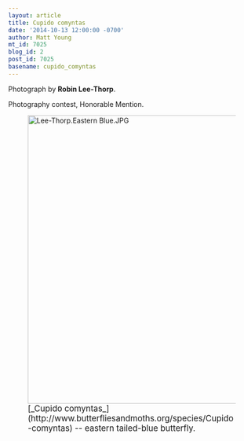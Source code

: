 ```yaml
---
layout: article
title: Cupido comyntas
date: '2014-10-13 12:00:00 -0700'
author: Matt Young
mt_id: 7025
blog_id: 2
post_id: 7025
basename: cupido_comyntas
---
```

Photograph by **Robin Lee-Thorp**.

Photography contest, Honorable Mention.

<figure>
<img src="{{ site.baseurl }}/uploads/2014/Lee-Thorp.Eastern%20Blue.JPG" alt="Lee-Thorp.Eastern Blue.JPG" width="564" height="587" />
<figcaption markdown="span">
<big>[_Cupido comyntas_](http://www.butterfliesandmoths.org/species/Cupido-comyntas) -- eastern tailed-blue butterfly.</big>

</figcaption>
</figure>
